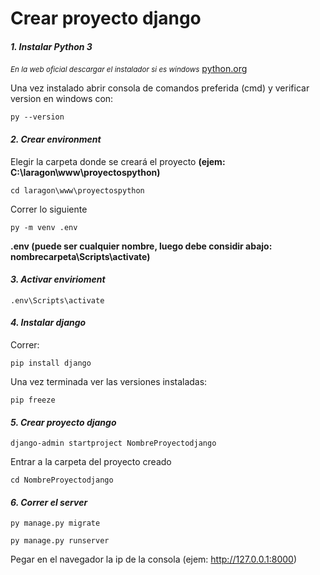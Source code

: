 # Crear proyecto django

#### ***1. Instalar Python 3***

<small><em>En la web oficial descargar el instalador si es windows</em></small> [python.org](https://www.python.org/downloads/)

Una vez instalado abrir consola de comandos preferida (cmd) y verificar version en windows con:

``py --version``

#### ***2. Crear environment***

Elegir la carpeta donde se creará el proyecto **(ejem: C:\laragon\www\proyectospython)**

``cd laragon\www\proyectospython``

Correr lo siguiente

``py -m venv .env``

**.env (puede ser cualquier nombre, luego debe considir abajo: nombrecarpeta\Scripts\activate)**

#### ***3. Activar envirioment***

``.env\Scripts\activate``

#### ***4. Instalar django***

Correr:

``pip install django``

Una vez terminada ver las versiones instaladas:

``pip freeze``

#### ***5. Crear proyecto django***

``django-admin startproject NombreProyectodjango``

Entrar a la carpeta del proyecto creado

``cd NombreProyectodjango``

#### ***6. Correr el server***

``py manage.py migrate``

``py manage.py runserver``

Pegar en el navegador la ip de la consola (ejem: http://127.0.0.1:8000)
